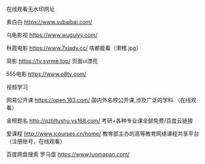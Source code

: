在线观看无水印网址

素白白 https://www.subaibai.com/

乌龟影视 https://www.wuguiyy.com/

秋霞电影 https://www.7xiady.cc/ 啥都能看（滑稽.jpg）

简影 https://tv.syrme.top/ 页面ui漂亮

555电影 https://www.o8tv.com/

视频学习

网易公开课 https://open.163.com/ 国内外名校公开课,涉及广泛的学科.（在线观看）

金榜题名 http://qzbltushu.ys168.com/ 考研+各种专业课全部免费/百度云链接

爱课程 http://www.icourses.cn/home/ 教育部主办的高等教育网络课程共享平台（注册账号，在线观看）

百度网盘搜索
罗马盘 https://www.luomapan.com/
